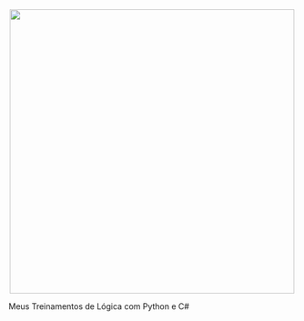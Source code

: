 <center>
<img src="https://uploads-ssl.webflow.com/62e3ee10882dc50bcae8d07a/632615af0bde3512ecfb2718_codewars-logo.svg" width="500px">
</center>

Meus Treinamentos de Lógica com Python e C#
